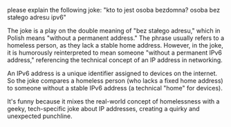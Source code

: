 please explain the following joke: "kto to jest osoba bezdomna? osoba bez stałego adresu ipv6"


The joke is a play on the double meaning of "bez stałego adresu," which in Polish means "without a permanent address." The phrase usually refers to a homeless person, as they lack a stable home address. However, in the joke, it is humorously reinterpreted to mean someone "without a permanent IPv6 address," referencing the technical concept of an IP address in networking.

An IPv6 address is a unique identifier assigned to devices on the internet. So the joke compares a homeless person (who lacks a fixed home address) to someone without a stable IPv6 address (a technical "home" for devices).

It's funny because it mixes the real-world concept of homelessness with a geeky, tech-specific joke about IP addresses, creating a quirky and unexpected punchline.
